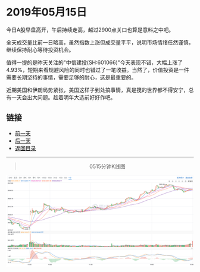 # 2019年05月15日

今日A股早盘高开，午后持续走高，越过2900点关口也算是意料之中吧。

全天成交量比前一日略高，虽然指数上涨但成交量平平，说明市场情绪任然谨慎，继续保持耐心等待投资机会。

值得一提的是昨天关注的"中信建投(SH:601066)"今天表现不错，大幅上涨了4.93%，短期来看规避风险的同时也错过了一笔收益。当然了，价值投资是一件需要长期坚持的事情，需要足够的耐心，这是最重要的。

近期美国和伊朗局势紧张，美国这样子到处搞事情，真是搅的世界都不得安宁，总有一天会出大问题。趁着明年大选前好好作吧。



## 链接

- [前一天](https://github.com/gdoggy/investment-diary/blob/master/2019/0514.md)
- [后一天](https://github.com/gdoggy/investment-diary/blob/master/2019/0516.md)
- [返回目录](https://github.com/gdoggy/investment-diary)

---

> <center>0515分钟K线图</center>

![K minute](https://github.com/gdoggy/investment-diary/blob/master/2019/RunChart/0515.png)